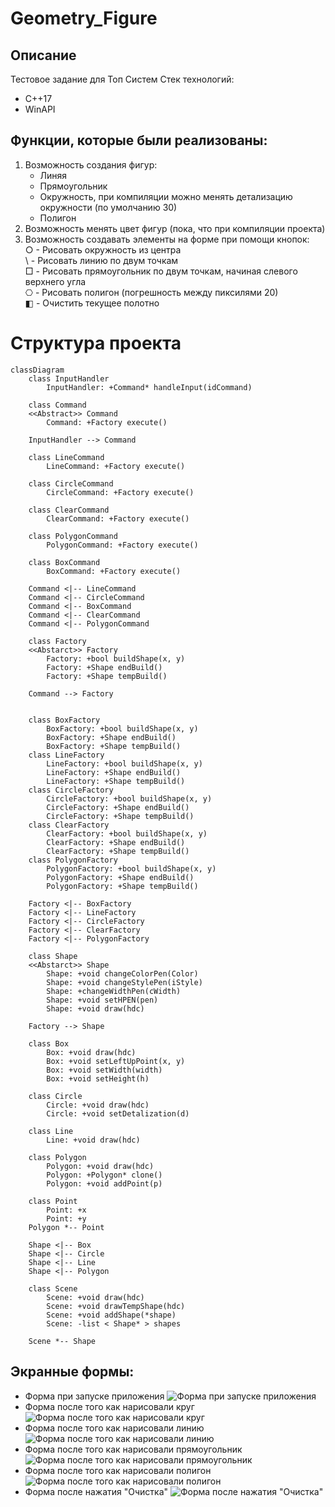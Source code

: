# Geometry_Figure
## Описание
 Тестовое задание для Топ Систем
Стек технологий:
 - C++17
 - WinAPI
## Функции, которые были реализованы:
 1. Возможность создания фигур: 
    - Линяя
    - Прямоугольник
    - Окружность, при компиляции можно менять детализацию окружности (по умолчанию 30)
    - Полигон
 2. Возможность менять цвет фигур (пока, что при компиляции проекта)
 3. Возможность создавать элементы на форме при помощи кнопок:
     </br>○ - Рисовать окружность из центра
     </br>\ - Рисовать линию по двум точкам
     </br>□ - Рисовать прямоугольник по двум точкам, начиная слевого верхнего угла
     </br>⎔ - Рисовать полигон (погрешность между пиксилями 20)
     </br>◧ - Очистить текущее полотно

# Структура проекта
```mermaid
classDiagram
    class InputHandler
        InputHandler: +Command* handleInput(idCommand)

    class Command
    <<Abstract>> Command
        Command: +Factory execute()

    InputHandler --> Command

    class LineCommand
        LineCommand: +Factory execute()

    class CircleCommand
        CircleCommand: +Factory execute()

    class ClearCommand
        ClearCommand: +Factory execute()

    class PolygonCommand
        PolygonCommand: +Factory execute()

    class BoxCommand
        BoxCommand: +Factory execute()

    Command <|-- LineCommand
    Command <|-- CircleCommand
    Command <|-- BoxCommand
    Command <|-- ClearCommand
    Command <|-- PolygonCommand

    class Factory
    <<Abstarct>> Factory
        Factory: +bool buildShape(x, y)
        Factory: +Shape endBuild()
        Factory: +Shape tempBuild()

    Command --> Factory


    class BoxFactory
        BoxFactory: +bool buildShape(x, y)
        BoxFactory: +Shape endBuild()
        BoxFactory: +Shape tempBuild()
    class LineFactory
        LineFactory: +bool buildShape(x, y)
        LineFactory: +Shape endBuild()
        LineFactory: +Shape tempBuild()
    class CircleFactory
        CircleFactory: +bool buildShape(x, y)
        CircleFactory: +Shape endBuild()
        CircleFactory: +Shape tempBuild()
    class ClearFactory
        ClearFactory: +bool buildShape(x, y)
        ClearFactory: +Shape endBuild()
        ClearFactory: +Shape tempBuild()
    class PolygonFactory 
        PolygonFactory: +bool buildShape(x, y)
        PolygonFactory: +Shape endBuild()
        PolygonFactory: +Shape tempBuild()

    Factory <|-- BoxFactory
    Factory <|-- LineFactory
    Factory <|-- CircleFactory
    Factory <|-- ClearFactory   
    Factory <|-- PolygonFactory

    class Shape
    <<Abstarct>> Shape
        Shape: +void changeColorPen(Color)
        Shape: +void changeStylePen(iStyle)
        Shape: +changeWidthPen(cWidth)
        Shape: +void setHPEN(pen)
        Shape: +void draw(hdc)

    Factory --> Shape

    class Box
        Box: +void draw(hdc)
        Box: +void setLeftUpPoint(x, y)
        Box: +void setWidth(width)
        Box: +void setHeight(h)
    
    class Circle
        Circle: +void draw(hdc)
        Circle: +void setDetalization(d)
    
    class Line
        Line: +void draw(hdc)

    class Polygon
        Polygon: +void draw(hdc)
        Polygon: +Polygon* clone()
        Polygon: +void addPoint(p)

    class Point
        Point: +x
        Point: +y
    Polygon *-- Point

    Shape <|-- Box
    Shape <|-- Circle
    Shape <|-- Line
    Shape <|-- Polygon

    class Scene
        Scene: +void draw(hdc)
        Scene: +void drawTempShape(hdc)
        Scene: +void addShape(*shape)
        Scene: -list < Shape* > shapes

    Scene *-- Shape
```

 ## Экранные формы:
 - Форма при запуске приложения
 ![Форма при запуске приложения](/img/0.png) 
 - Форма после того как нарисовали круг
 ![Форма после того как нарисовали круг](/img/1.png)
 - Форма после того как нарисовали линию
 ![Форма после того как нарисовали линию](/img/2.png)
 - Форма после того как нарисовали прямоугольник
 ![Форма после того как нарисовали прямоугольник](/img/3.png)
 - Форма после того как нарисовали полигон
 ![Форма после того как нарисовали полигон](/img/4.png)
 - Форма после нажатия "Очистка"
 ![Форма после нажатия "Очистка"](/img/5.png)
 
